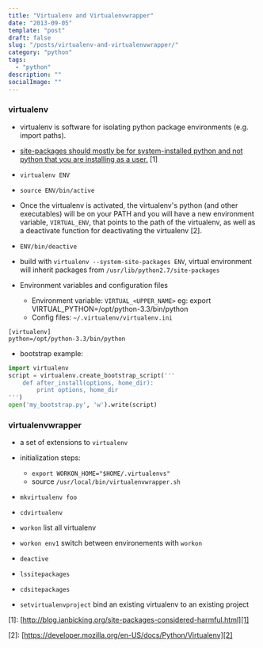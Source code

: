 ```yaml
---
title: "Virtualenv and Virtualenvwrapper"
date: "2013-09-05"
template: "post"
draft: false
slug: "/posts/virtualenv-and-virtualenvwrapper/"
category: "python"
tags:
  - "python"
description: ""
socialImage: ""
---
```


### virtualenv 
+ virtualenv is software for isolating python package 
environments (e.g. import paths).

+ [site-packages should mostly be for system-installed python 
and not python that you are installing as a user.][1] \[1\]

+ `virtualenv ENV`

+ `source ENV/bin/active`

+ Once the virtualenv is activated, the virtualenv's python 
(and other executables) will be on your PATH and you will 
have a new environment variable, `VIRTUAL_ENV`, 
that points to the path of the virtualenv, as well as a 
deactivate function for deactivating the virtualenv \[2\].


+ `ENV/bin/deactive`

+ build with `virtualenv --system-site-packages ENV`, 
virtual environment will inherit packages from 
`/usr/lib/python2.7/site-packages`

+ Environment variables and configuration files
    - Environment variable: `VIRTUAL_<UPPER_NAME>`
      eg: export VIRTUAL_PYTHON=/opt/python-3.3/bin/python
    - Config files: `~/.virtualenv/virtualenv.ini`

```shell
[virtualenv]
python=/opt/python-3.3/bin/python
```
          
+ bootstrap example:
```python
import virtualenv
script = virtualenv.create_bootstrap_script('''
    def after_install(options, home_dir):
        print options, home_dir
''')
open('my_bootstrap.py', 'w').write(script)
```

### virtualenvwrapper

+ a set of extensions to `virtualenv`

+ initialization steps:
    - `export WORKON_HOME="$HOME/.virtualenvs"`
    - source `/usr/local/bin/virtualenvwrapper.sh`

+ `mkvirtualenv foo`

+ `cdvirtualenv`

+ `workon`   list all virtualenv

+ `workon env1`  switch between environements with `workon`

+ `deactive`

+ `lssitepackages`

+ `cdsitepackages`

+ `setvirtualenvproject` bind an existing virtualenv to an existing project

\[1\]: [http://blog.ianbicking.org/site-packages-considered-harmful.html][1]

\[2\]: [https://developer.mozilla.org/en-US/docs/Python/Virtualenv][2]


[1]: http://blog.ianbicking.org/site-packages-considered-harmful.html 
[2]: https://developer.mozilla.org/en-US/docs/Python/Virtualenv

